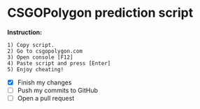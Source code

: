 # CSGOPolygon prediction script

**Instruction:**
```
1) Copy script.
2) Go to csgopolygon.com
3) Open console [F12]
4) Paste script and press [Enter]
5) Enjoy cheating!
```
- [x] Finish my changes
- [ ] Push my commits to GitHub
- [ ] Open a pull request
